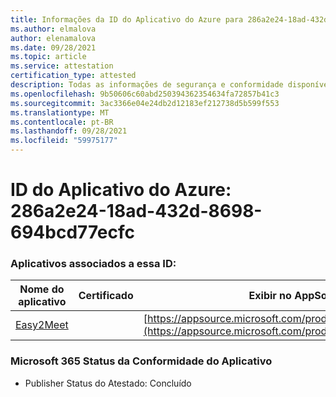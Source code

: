 ```yaml
---
title: Informações da ID do Aplicativo do Azure para 286a2e24-18ad-432d-8698-694bcd77ecfc
ms.author: elmalova
author: elenamalova
ms.date: 09/28/2021
ms.topic: article
ms.service: attestation
certification_type: attested
description: Todas as informações de segurança e conformidade disponíveis para 286a2e24-18ad-432d-8698-694bcd77ecfc.
ms.openlocfilehash: 9b50606c60abd250394362354634fa72857b41c3
ms.sourcegitcommit: 3ac3366e04e24db2d12183ef212738d5b599f553
ms.translationtype: MT
ms.contentlocale: pt-BR
ms.lasthandoff: 09/28/2021
ms.locfileid: "59975177"
---
```

# <a name="azure-app-id-286a2e24-18ad-432d-8698-694bcd77ecfc"></a>ID do Aplicativo do Azure: 286a2e24-18ad-432d-8698-694bcd77ecfc


### <a name="apps-associated-with-this-id"></a>Aplicativos associados a essa ID:
| **Nome do aplicativo** | **Certificado** | **Exibir no AppSource** |
|--------------|---------------|-----------------------|
| [Easy2Meet](https://docs.microsoft.com/microsoft-365-app-certification/forward/WA200003277) |  | [https://appsource.microsoft.com/product/office/WA200003277](https://appsource.microsoft.com/product/office/WA200003277) |

### <a name="microsoft-365-app-compliance-status"></a>Microsoft 365 Status da Conformidade do Aplicativo
- Publisher Status do Atestado: Concluído
